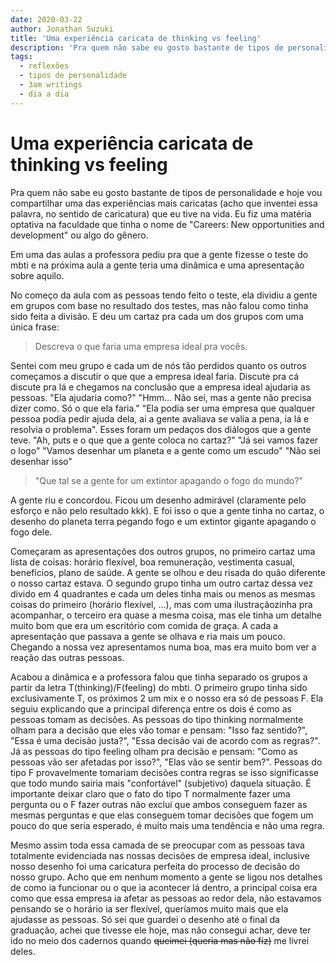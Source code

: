 ```yaml
---
date: 2020-03-22
author: Jonathan Suzuki
title: 'Uma experiência caricata de thinking vs feeling'
description: 'Pra quem não sabe eu gosto bastante de tipos de personalidade e hoje vou compartilhar uma das experiências mais caricatas...'
tags:
  - reflexões
  - tipos de personalidade
  - 3am writings
  - dia a dia
---
```


# Uma experiência caricata de thinking vs feeling

Pra quem não sabe eu gosto bastante de tipos de personalidade e hoje vou compartilhar uma das experiências mais caricatas (acho que inventei essa palavra, no sentido de caricatura) que eu tive na vida. Eu fiz uma matéria optativa na faculdade que tinha o nome de "Careers: New opportunities and development" ou algo do gênero.

Em uma das aulas a professora pediu pra que a gente fizesse o teste do mbti e na próxima aula a gente teria uma dinâmica e uma apresentação sobre aquilo.

No começo da aula com as pessoas tendo feito o teste, ela dividiu a gente em grupos com base no resultado dos testes, mas não falou como tinha sido feita a divisão. E deu um cartaz pra cada um dos grupos com uma única frase:

> Descreva o que faria uma empresa ideal pra vocês.

Sentei com meu grupo e cada um de nós tão perdidos quanto os outros começamos a discutir o que que a empresa ideal faria. Discute pra cá discute pra lá e chegamos na conclusão que a empresa ideal ajudaria as pessoas. "Ela ajudaria como?" "Hmm... Não sei, mas a gente não precisa dizer como. Só o que ela faria." "Ela podia ser uma empresa que qualquer pessoa podia pedir ajuda dela, ai a gente avaliava se valia a pena, ia lá e resolvia o problema". Esses foram um pedaços dos diálogos que a gente teve. "Ah, puts e o que que a gente coloca no cartaz?" "Já sei vamos fazer o logo" "Vamos desenhar um planeta e a gente como um escudo" "Não sei desenhar isso"

> "Que tal se a gente for um extintor apagando o fogo do mundo?"

A gente riu e concordou. Ficou um desenho admirável (claramente pelo esforço e não pelo resultado kkk). E foi isso o que a gente tinha no cartaz, o desenho do planeta terra pegando fogo e um extintor gigante apagando o fogo dele.

Começaram as apresentações dos outros grupos, no primeiro cartaz uma lista de coisas: horário flexível, boa remuneração, vestimenta casual, benefícios, plano de saúde. A gente se olhou e deu risada do quão diferente o nosso cartaz estava. O segundo grupo tinha um outro cartaz dessa vez divido em 4 quadrantes e cada um deles tinha mais ou menos as mesmas coisas do primeiro (horário flexível, ...), mas com uma ilustraçãozinha pra acompanhar, o terceiro era quase a mesma coisa, mas ele tinha um detalhe muito bom que era um escritório com comida de graça. A cada a apresentação que passava a gente se olhava e ria mais um pouco. Chegando a nossa vez apresentamos numa boa, mas era muito bom ver a reação das outras pessoas.

Acabou a dinâmica e a professora falou que tinha separado os grupos a partir da letra T(thinking)/F(feeling) do mbti. O primeiro grupo tinha sido exclusivamente T, os próximos 2 um mix e o nosso era só de pessoas F. Ela seguiu explicando que a principal diferença entre os dois é como as pessoas tomam as decisões. As pessoas do tipo thinking normalmente olham para a decisão que eles vão tomar e pensam: "Isso faz sentido?", "Essa é uma decisão justa?", "Essa decisão vai de acordo com as regras?". Já as pessoas do tipo feeling olham pra decisão e pensam: "Como as pessoas vão ser afetadas por isso?", "Elas vão se sentir bem?". Pessoas do tipo F provavelmente tomariam decisões contra regras se isso significasse que todo mundo sairia mais "confortável" (subjetivo) daquela situação. É importante deixar claro que o fato do tipo T normalmente fazer uma pergunta ou o F fazer outras não exclui que ambos conseguem fazer as mesmas perguntas e que elas conseguem tomar decisões que fogem um pouco do que seria esperado, é muito mais uma tendência e não uma regra.

Mesmo assim toda essa camada de se preocupar com as pessoas tava totalmente evidenciada nas nossas decisões de empresa ideal, inclusive nosso desenho foi uma caricatura perfeita do processo de decisão do nosso grupo. Acho que em nenhum momento a gente se ligou nos detalhes de como ia funcionar ou o que ia acontecer lá dentro, a principal coisa era como que essa empresa ia afetar as pessoas ao redor dela, não estavamos pensando se o horário ia ser flexível, queríamos muito mais que ela ajudasse as pessoas. Só sei que guardei o desenho até o final da graduação, achei que tivesse ele hoje, mas não consegui achar, deve ter ido no meio dos cadernos quando ~~queimei (queria mas não fiz)~~ me livrei deles.
